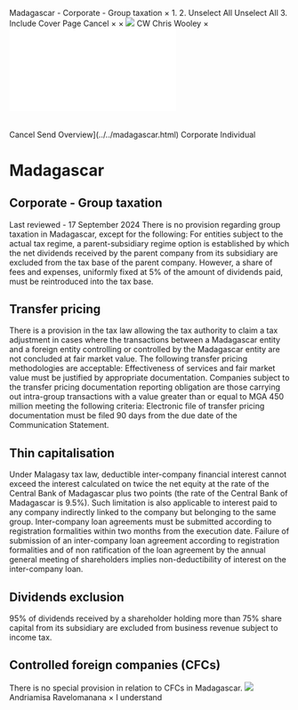 Madagascar - Corporate - Group taxation
×
1.
2.
Unselect All
Unselect All
3.
Include Cover Page
Cancel
×
×
![](../../-/media/world-wide-tax-summaries/attachments/global---chris-wooley.ashx%3Frev=ac5e5f3223b34096b1afc2a6009c7320&revision=ac5e5f32-23b3-4096-b1af-c2a6009c7320&hash=859B7ADC84DC2CBEC9760E9E6EE7DE6D0A8BFCDF)
CW
Chris Wooley
×
![](group-taxation.html)
######
Cancel
Send
Overview](../../madagascar.html)
Corporate
Individual
# Madagascar
## Corporate - Group taxation
Last reviewed - 17 September 2024
There is no provision regarding group taxation in Madagascar, except for the following:
For entities subject to the actual tax regime, a parent-subsidiary regime option is established by which the net dividends received by the parent company from its subsidiary are excluded from the tax base of the parent company. However, a share of fees and expenses, uniformly fixed at 5% of the amount of dividends paid, must be reintroduced into the tax base.
## Transfer pricing
There is a provision in the tax law allowing the tax authority to claim a tax adjustment in cases where the transactions between a Madagascar entity and a foreign entity controlling or controlled by the Madagascar entity are not concluded at fair market value.
The following transfer pricing methodologies are acceptable:
Effectiveness of services and fair market value must be justified by appropriate documentation.
Companies subject to the transfer pricing documentation reporting obligation are those carrying out intra-group transactions with a value greater than or equal to MGA 450 million meeting the following criteria:
Electronic file of transfer pricing documentation must be filed 90 days from the due date of the Communication Statement.
## Thin capitalisation
Under Malagasy tax law, deductible inter-company financial interest cannot exceed the interest calculated on twice the net equity at the rate of the Central Bank of Madagascar plus two points (the rate of the Central Bank of Madagascar is 9.5%). Such limitation is also applicable to interest paid to any company indirectly linked to the company but belonging to the same group.
Inter-company loan agreements must be submitted according to registration formalities within two months from the execution date. Failure of submission of an inter-company loan agreement according to registration formalities and of non ratification of the loan agreement by the annual general meeting of shareholders implies non-deductibility of interest on the inter-company loan.
## Dividends exclusion
95% of dividends received by a shareholder holding more than 75% share capital from its subsidiary are excluded from business revenue subject to income tax.
## Controlled foreign companies (CFCs)
There is no special provision in relation to CFCs in Madagascar.
![](../../-/media/world-wide-tax-summaries/attachments/madagascar---andriamisa-ravelomanana.ashx%3Frev=22c5f70e2e6848d6a7278a723f553d83&revision=22c5f70e-2e68-48d6-a727-8a723f553d83&hash=6A92A76262C9B10C1B6A9A27799308FB91827958)
Andriamisa Ravelomanana
×
I understand